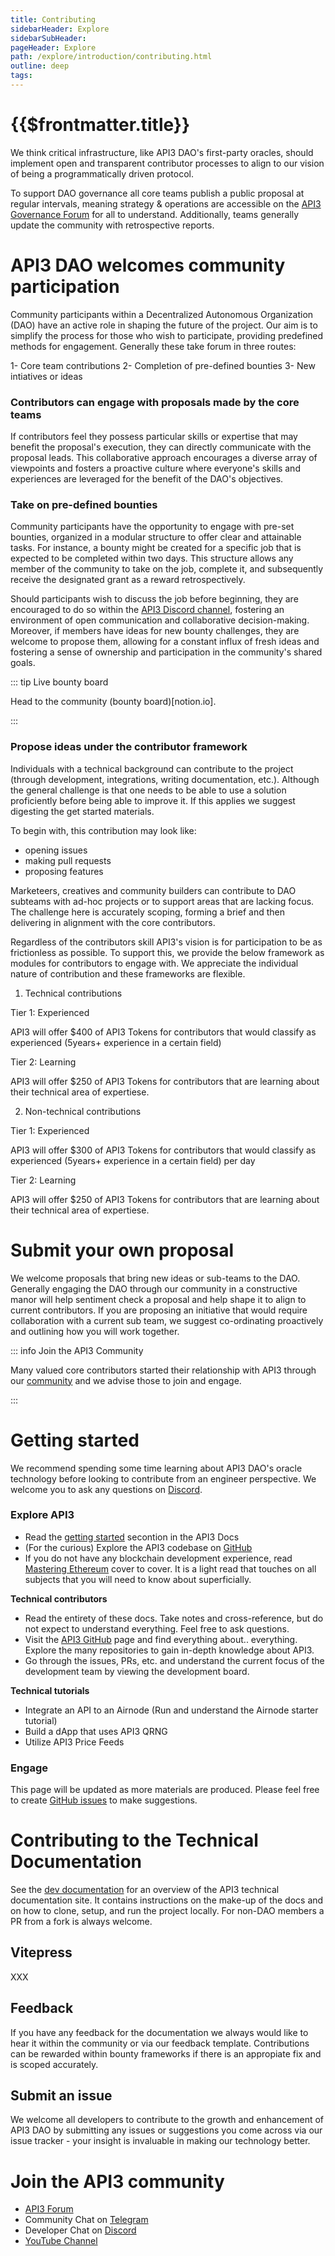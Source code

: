 ```yaml
---
title: Contributing
sidebarHeader: Explore
sidebarSubHeader:
pageHeader: Explore
path: /explore/introduction/contributing.html
outline: deep
tags:
---
```


<PageHeader/>

<SearchHighlight/>

<FlexStartTag/>

# {{$frontmatter.title}}

We think critical infrastructure, like API3 DAO's first-party oracles, should
implement open and transparent contributor processes to align to our vision of
being a programmatically driven protocol.

To support DAO governance all core teams publish a public proposal at regular
intervals, meaning strategy & operations are accessible on the
[API3 Governance Forum](https://forum.api3.org/) for all to understand.
Additionally, teams generally update the community with retrospective reports.

# API3 DAO welcomes community participation

Community participants within a Decentralized Autonomous Organization (DAO) have
an active role in shaping the future of the project. Our aim is to simplify the
process for those who wish to participate, providing predefined methods for
engagement. Generally these take forum in three routes:

1- Core team contributions 2- Completion of pre-defined bounties 3- New
intiatives or ideas

### Contributors can engage with proposals made by the core teams

If contributors feel they possess particular skills or expertise that may
benefit the proposal's execution, they can directly communicate with the
proposal leads. This collaborative approach encourages a diverse array of
viewpoints and fosters a proactive culture where everyone's skills and
experiences are leveraged for the benefit of the DAO's objectives.

### Take on pre-defined bounties

Community participants have the opportunity to engage with pre-set bounties,
organized in a modular structure to offer clear and attainable tasks. For
instance, a bounty might be created for a specific job that is expected to be
completed within two days. This structure allows any member of the community to
take on the job, complete it, and subsequently receive the designated grant as a
reward retrospectively.

Should participants wish to discuss the job before beginning, they are
encouraged to do so within the [API3 Discord channel](), fostering an
environment of open communication and collaborative decision-making. Moreover,
if members have ideas for new bounty challenges, they are welcome to propose
them, allowing for a constant influx of fresh ideas and fostering a sense of
ownership and participation in the community's shared goals.

::: tip Live bounty board

Head to the community (bounty board)[notion.io].

:::

### Propose ideas under the contributor framework

Individuals with a technical background can contribute to the project (through
development, integrations, writing documentation, etc.). Although the general
challenge is that one needs to be able to use a solution proficiently before
being able to improve it. If this applies we suggest digesting the get started
materials.

To begin with, this contribution may look like:

- opening issues
- making pull requests
- proposing features

Marketeers, creatives and community builders can contribute to DAO subteams with
ad-hoc projects or to support areas that are lacking focus. The challenge here
is accurately scoping, forming a brief and then delivering in alignment with the
core contributors.

Regardless of the contributors skill API3's vision is for participation to be as
frictionless as possible. To support this, we provide the below framework as
modules for contributors to engage with. We appreciate the individual nature of
contribution and these frameworks are flexible.

1. Technical contributions

Tier 1: Experienced

API3 will offer $400 of API3 Tokens for contributors that would classify as
experienced (5years+ experience in a certain field)

Tier 2: Learning

API3 will offer $250 of API3 Tokens for contributors that are learning about
their technical area of expertiese.

2. Non-technical contributions

Tier 1: Experienced

API3 will offer $300 of API3 Tokens for contributors that would classify as
experienced (5years+ experience in a certain field) per day

Tier 2: Learning

API3 will offer $250 of API3 Tokens for contributors that are learning about
their technical area of expertiese.

# Submit your own proposal

We welcome proposals that bring new ideas or sub-teams to the DAO. Generally
engaging the DAO through our community in a constructive manor will help
sentiment check a proposal and help shape it to align to current contributors.
If you are proposing an initiative that would require collaboration with a
current sub team, we suggest co-ordinating proactively and outlining how you
will work together.

::: info Join the API3 Community

Many valued core contributors started their relationship with API3 through our
[community<ExternalLinkImage/>](https://discord.gg/qnRrcfnm5W) and we advise
those to join and engage.

:::

# Getting started

We recommend spending some time learning about API3 DAO's oracle technology
before looking to contribute from an engineer perspective. We welcome you to ask
any questions on [Discord<ExternalLinkImage/>](https://discord.gg/qnRrcfnm5W).

### Explore API3

- Read the
  [getting started<ExternalLinkImage/>](docs/explore/introduction/index.md)
  secontion in the API3 Docs
- (For the curious) Explore the API3 codebase on
  [GitHub<ExternalLinkImage/>](https://github.com/api3dao)
- If you do not have any blockchain development experience, read
  [Mastering Ethereum<ExternalLinkImage/>](https://github.com/ethereumbook/ethereumbook)
  cover to cover. It is a light read that touches on all subjects that you will
  need to know about superficially.

**Technical contributors**

- Read the entirety of these docs. Take notes and cross-reference, but do not
  expect to understand everything. Feel free to ask questions.
- Visit the [API3 GitHub<externalLinkImage/>](https://github.com/api3dao) page
  and find everything about.. everything. Explore the many repositories to gain
  in-depth knowledge about API3.
- Go through the issues, PRs, etc. and understand the current focus of the
  development team by viewing the development board.

**Technical tutorials**

- Integrate an API to an Airnode (Run and understand the Airnode starter
  tutorial)
- Build a dApp that uses API3 QRNG
- Utilize API3 Price Feeds

### Engage

This page will be updated as more materials are produced. Please feel free to
create
[GitHub issues<ExternalLinkImage/>](https://github.com/api3dao/vitepress-docs/issues)
to make suggestions.

# Contributing to the Technical Documentation

See the [dev documentation](/dev/) for an overview of the API3 technical
documentation site. It contains instructions on the make-up of the docs and on
how to clone, setup, and run the project locally. For non-DAO members a PR from
a fork is always welcome.

## Vitepress

XXX

## Feedback

If you have any feedback for the documentation we always would like to hear it
within the community or via our feedback template. Contributions can be rewarded
within bounty frameworks if there is an appropiate fix and is scoped accurately.

## Submit an issue

We welcome all developers to contribute to the growth and enhancement of API3
DAO by submitting any issues or suggestions you come across via our issue
tracker - your insight is invaluable in making our technology better.

# Join the API3 community

- [API3 Forum<ExternalLinkImage/>](https://forum.api3.org/)
- Community Chat on [Telegram<ExternalLinkImage/>](https://t.me/API3DAO)
- Developer Chat on [Discord<ExternalLinkImage/>](https://discord.gg/qnRrcfnm5W)
- [YouTube Channel<ExternalLinkImage/>](https://www.youtube.com/channel/UCCpUthOhahxjdeX9T7t7nJQ)

<FlexEndTag/>
